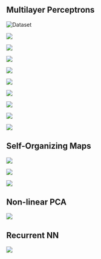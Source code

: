 ## Multilayer Perceptrons
![Dataset](/images/1_1.jpg)

![](/images/pic_bp.png)

![](/images/1_2awithp.jpg)

![](/images/1_4awithoutp.png)

![](/images/m1.png)

![](/images/m2.png)

![](/images/m3.png)

![](/images/m4.png)

![](/images/m5.png)

![](/images/m6.png)


## Self-Organizing Maps

![](/images/pic_koh.png)

![](/images/pic_koh_1.png)

![](/images/pic_koh_dyn.png)


## Non-linear PCA

![](/images/pic_npca.png)



## Recurrent NN

![](/images/pic_rec.png)

